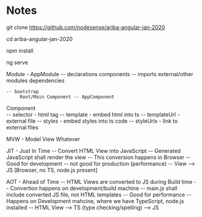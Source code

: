 # Notes

git clone https://github.com/nodesense/ariba-angular-jan-2020

cd ariba-angular-jan-2020

npm install

ng serve




Module - AppModule
    -- declarations
            components
    -- imports
         external/other modules dependencies

    -- bootstrap
         Root/Main Component -- AppComponent

Component  
    -- selector - html tag
    -- template - embed html into ts
    -- templateUrl - external file
    -- styles - embed styles into ts code
    -- styleUrls - link to external files

MVW - Model View Whatever

JIT - Just In Time
    -- Convert HTML View into JavaScript
    -- Generated JavaScript shall render the view
    -- This conversion happens in Browser
    -- Good for development
    -- not good for production (performance)
    -- View --> JS [Browser, no TS, node.js present]

AOT - Ahead of Time
    -- HTML Views are converted to JS during Build time
    -- Convertion happens on development/build machine
    -- main.js shall include converted JS file, not HTML templates
    -- Good for performance
    -- Happens on Development mahcine, where we have TypeScript, node.js installed
    -- HTML View --> TS (type checking/spelling) --> JS